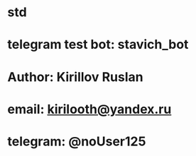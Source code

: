 # std
# telegram test bot: stavich_bot
# Author: Kirillov Ruslan
# email: kirilooth@yandex.ru
# telegram: @noUser125
# 